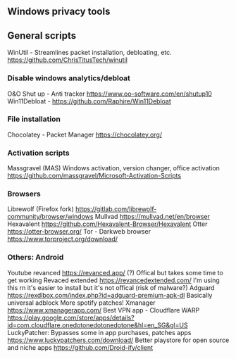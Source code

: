 ## Windows privacy tools

## General scripts
WinUtil - Streamlines packet installation, debloating, etc. https://github.com/ChrisTitusTech/winutil

### Disable windows analytics/debloat

O&O Shut up - Anti tracker https://www.oo-software.com/en/shutup10
Win11Debloat - https://github.com/Raphire/Win11Debloat 


### File installation
Chocolatey - Packet Manager https://chocolatey.org/

### Activation scripts

Massgravel (MAS) Windows activation, version changer, office activation https://github.com/massgravel/Microsoft-Activation-Scripts

### Browsers
Librewolf (Firefox fork) https://gitlab.com/librewolf-community/browser/windows
Mullvad https://mullvad.net/en/browser
Hexavalent https://github.com/Hexavalent-Browser/Hexavalent
Otter https://otter-browser.org/
Tor - Darkweb browser https://www.torproject.org/download/

### Others: Android
Youtube revanced https://revanced.app/ (?) Offical but takes some time to get working
Revaced extended https://revancedextended.com/ I'm using this rn it's easier to install but it's not offical (risk of malware?)
Adguard https://rexdlbox.com/index.php?id=adguard-premium-apk-dl Basically universal adblock
More spotify patches! Xmanager https://www.xmanagerapp.com/
Best VPN app - Cloudflare WARP https://play.google.com/store/apps/details?id=com.cloudflare.onedotonedotonedotone&hl=en_SG&gl=US
LuckyPatcher: Bypasses some in app purchases, patches apps https://www.luckypatchers.com/download/
Better playstore for open source and niche apps https://github.com/Droid-ify/client
